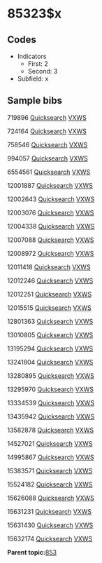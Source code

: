 # 85323$x

## Codes

-   Indicators
    -   First: 2
    -   Second: 3
-   Subfield: x

## Sample bibs

719896 [Quicksearch](https://search.library.yale.edu/catalog/719896) [VXWS](http://prodorbis.library.yale.edu:7014/vxws/GetHoldingsService?bibId=719896)

724164 [Quicksearch](https://search.library.yale.edu/catalog/724164) [VXWS](http://prodorbis.library.yale.edu:7014/vxws/GetHoldingsService?bibId=724164)

758546 [Quicksearch](https://search.library.yale.edu/catalog/758546) [VXWS](http://prodorbis.library.yale.edu:7014/vxws/GetHoldingsService?bibId=758546)

994057 [Quicksearch](https://search.library.yale.edu/catalog/994057) [VXWS](http://prodorbis.library.yale.edu:7014/vxws/GetHoldingsService?bibId=994057)

6554561 [Quicksearch](https://search.library.yale.edu/catalog/6554561) [VXWS](http://prodorbis.library.yale.edu:7014/vxws/GetHoldingsService?bibId=6554561)

12001887 [Quicksearch](https://search.library.yale.edu/catalog/12001887) [VXWS](http://prodorbis.library.yale.edu:7014/vxws/GetHoldingsService?bibId=12001887)

12002643 [Quicksearch](https://search.library.yale.edu/catalog/12002643) [VXWS](http://prodorbis.library.yale.edu:7014/vxws/GetHoldingsService?bibId=12002643)

12003076 [Quicksearch](https://search.library.yale.edu/catalog/12003076) [VXWS](http://prodorbis.library.yale.edu:7014/vxws/GetHoldingsService?bibId=12003076)

12004338 [Quicksearch](https://search.library.yale.edu/catalog/12004338) [VXWS](http://prodorbis.library.yale.edu:7014/vxws/GetHoldingsService?bibId=12004338)

12007088 [Quicksearch](https://search.library.yale.edu/catalog/12007088) [VXWS](http://prodorbis.library.yale.edu:7014/vxws/GetHoldingsService?bibId=12007088)

12008972 [Quicksearch](https://search.library.yale.edu/catalog/12008972) [VXWS](http://prodorbis.library.yale.edu:7014/vxws/GetHoldingsService?bibId=12008972)

12011418 [Quicksearch](https://search.library.yale.edu/catalog/12011418) [VXWS](http://prodorbis.library.yale.edu:7014/vxws/GetHoldingsService?bibId=12011418)

12012246 [Quicksearch](https://search.library.yale.edu/catalog/12012246) [VXWS](http://prodorbis.library.yale.edu:7014/vxws/GetHoldingsService?bibId=12012246)

12012251 [Quicksearch](https://search.library.yale.edu/catalog/12012251) [VXWS](http://prodorbis.library.yale.edu:7014/vxws/GetHoldingsService?bibId=12012251)

12015515 [Quicksearch](https://search.library.yale.edu/catalog/12015515) [VXWS](http://prodorbis.library.yale.edu:7014/vxws/GetHoldingsService?bibId=12015515)

12801363 [Quicksearch](https://search.library.yale.edu/catalog/12801363) [VXWS](http://prodorbis.library.yale.edu:7014/vxws/GetHoldingsService?bibId=12801363)

13010805 [Quicksearch](https://search.library.yale.edu/catalog/13010805) [VXWS](http://prodorbis.library.yale.edu:7014/vxws/GetHoldingsService?bibId=13010805)

13195294 [Quicksearch](https://search.library.yale.edu/catalog/13195294) [VXWS](http://prodorbis.library.yale.edu:7014/vxws/GetHoldingsService?bibId=13195294)

13241804 [Quicksearch](https://search.library.yale.edu/catalog/13241804) [VXWS](http://prodorbis.library.yale.edu:7014/vxws/GetHoldingsService?bibId=13241804)

13280895 [Quicksearch](https://search.library.yale.edu/catalog/13280895) [VXWS](http://prodorbis.library.yale.edu:7014/vxws/GetHoldingsService?bibId=13280895)

13295970 [Quicksearch](https://search.library.yale.edu/catalog/13295970) [VXWS](http://prodorbis.library.yale.edu:7014/vxws/GetHoldingsService?bibId=13295970)

13334539 [Quicksearch](https://search.library.yale.edu/catalog/13334539) [VXWS](http://prodorbis.library.yale.edu:7014/vxws/GetHoldingsService?bibId=13334539)

13435942 [Quicksearch](https://search.library.yale.edu/catalog/13435942) [VXWS](http://prodorbis.library.yale.edu:7014/vxws/GetHoldingsService?bibId=13435942)

13582878 [Quicksearch](https://search.library.yale.edu/catalog/13582878) [VXWS](http://prodorbis.library.yale.edu:7014/vxws/GetHoldingsService?bibId=13582878)

14527021 [Quicksearch](https://search.library.yale.edu/catalog/14527021) [VXWS](http://prodorbis.library.yale.edu:7014/vxws/GetHoldingsService?bibId=14527021)

14995867 [Quicksearch](https://search.library.yale.edu/catalog/14995867) [VXWS](http://prodorbis.library.yale.edu:7014/vxws/GetHoldingsService?bibId=14995867)

15383571 [Quicksearch](https://search.library.yale.edu/catalog/15383571) [VXWS](http://prodorbis.library.yale.edu:7014/vxws/GetHoldingsService?bibId=15383571)

15524182 [Quicksearch](https://search.library.yale.edu/catalog/15524182) [VXWS](http://prodorbis.library.yale.edu:7014/vxws/GetHoldingsService?bibId=15524182)

15626088 [Quicksearch](https://search.library.yale.edu/catalog/15626088) [VXWS](http://prodorbis.library.yale.edu:7014/vxws/GetHoldingsService?bibId=15626088)

15631231 [Quicksearch](https://search.library.yale.edu/catalog/15631231) [VXWS](http://prodorbis.library.yale.edu:7014/vxws/GetHoldingsService?bibId=15631231)

15631430 [Quicksearch](https://search.library.yale.edu/catalog/15631430) [VXWS](http://prodorbis.library.yale.edu:7014/vxws/GetHoldingsService?bibId=15631430)

15632174 [Quicksearch](https://search.library.yale.edu/catalog/15632174) [VXWS](http://prodorbis.library.yale.edu:7014/vxws/GetHoldingsService?bibId=15632174)

**Parent topic:**[853](../../tags/853/853.md)

